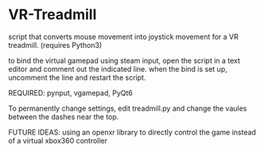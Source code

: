 # VR-Treadmill
script that converts mouse movement into joystick movement for a VR treadmill.
(requires Python3)

to bind the virtual gamepad using steam input, open the script in a text editor and comment out the indicated line. when the bind is set up, uncomment the line and restart the script.

REQUIRED:
pynput,
vgamepad,
PyQt6

To permanently change settings, edit treadmill.py and change the vaules between the dashes near the top.

FUTURE IDEAS:
using an openxr library to directly control the game instead of a virtual xbox360 controller
